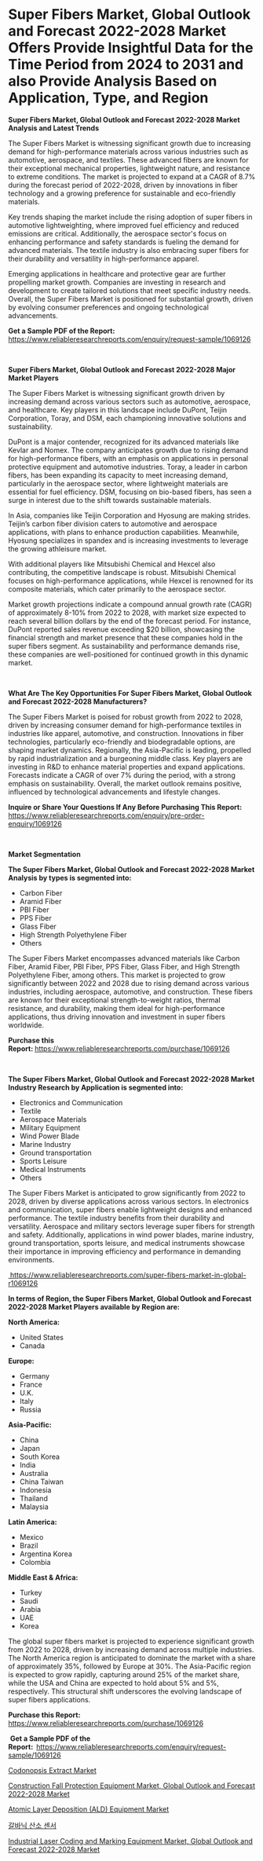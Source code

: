 <p><h1>Super Fibers Market, Global Outlook and Forecast 2022-2028 Market Offers Provide Insightful Data for the Time Period from 2024 to 2031 and also Provide Analysis Based on Application, Type, and Region</h1></p><p><strong>Super Fibers Market, Global Outlook and Forecast 2022-2028 Market Analysis and Latest Trends</strong></p>
<p><p>The Super Fibers Market is witnessing significant growth due to increasing demand for high-performance materials across various industries such as automotive, aerospace, and textiles. These advanced fibers are known for their exceptional mechanical properties, lightweight nature, and resistance to extreme conditions. The market is projected to expand at a CAGR of 8.7% during the forecast period of 2022-2028, driven by innovations in fiber technology and a growing preference for sustainable and eco-friendly materials.</p><p>Key trends shaping the market include the rising adoption of super fibers in automotive lightweighting, where improved fuel efficiency and reduced emissions are critical. Additionally, the aerospace sector's focus on enhancing performance and safety standards is fueling the demand for advanced materials. The textile industry is also embracing super fibers for their durability and versatility in high-performance apparel.</p><p>Emerging applications in healthcare and protective gear are further propelling market growth. Companies are investing in research and development to create tailored solutions that meet specific industry needs. Overall, the Super Fibers Market is positioned for substantial growth, driven by evolving consumer preferences and ongoing technological advancements.</p></p>
<p><strong>Get a Sample PDF of the Report:&nbsp;</strong> <a href="https://www.reliableresearchreports.com/enquiry/request-sample/1069126">https://www.reliableresearchreports.com/enquiry/request-sample/1069126</a></p>
<p>&nbsp;</p>
<p><strong>Super Fibers Market, Global Outlook and Forecast 2022-2028 Major Market Players</strong></p>
<p><p>The Super Fibers Market is witnessing significant growth driven by increasing demand across various sectors such as automotive, aerospace, and healthcare. Key players in this landscape include DuPont, Teijin Corporation, Toray, and DSM, each championing innovative solutions and sustainability.</p><p>DuPont is a major contender, recognized for its advanced materials like Kevlar and Nomex. The company anticipates growth due to rising demand for high-performance fibers, with an emphasis on applications in personal protective equipment and automotive industries. Toray, a leader in carbon fibers, has been expanding its capacity to meet increasing demand, particularly in the aerospace sector, where lightweight materials are essential for fuel efficiency. DSM, focusing on bio-based fibers, has seen a surge in interest due to the shift towards sustainable materials.</p><p>In Asia, companies like Teijin Corporation and Hyosung are making strides. Teijin’s carbon fiber division caters to automotive and aerospace applications, with plans to enhance production capabilities. Meanwhile, Hyosung specializes in spandex and is increasing investments to leverage the growing athleisure market.</p><p>With additional players like Mitsubishi Chemical and Hexcel also contributing, the competitive landscape is robust. Mitsubishi Chemical focuses on high-performance applications, while Hexcel is renowned for its composite materials, which cater primarily to the aerospace sector.</p><p>Market growth projections indicate a compound annual growth rate (CAGR) of approximately 8-10% from 2022 to 2028, with market size expected to reach several billion dollars by the end of the forecast period. For instance, DuPont reported sales revenue exceeding $20 billion, showcasing the financial strength and market presence that these companies hold in the super fibers segment. As sustainability and performance demands rise, these companies are well-positioned for continued growth in this dynamic market.</p></p>
<p>&nbsp;</p>
<p><strong>What Are The Key Opportunities For Super Fibers Market, Global Outlook and Forecast 2022-2028 Manufacturers?</strong></p>
<p><p>The Super Fibers Market is poised for robust growth from 2022 to 2028, driven by increasing consumer demand for high-performance textiles in industries like apparel, automotive, and construction. Innovations in fiber technologies, particularly eco-friendly and biodegradable options, are shaping market dynamics. Regionally, the Asia-Pacific is leading, propelled by rapid industrialization and a burgeoning middle class. Key players are investing in R&D to enhance material properties and expand applications. Forecasts indicate a CAGR of over 7% during the period, with a strong emphasis on sustainability. Overall, the market outlook remains positive, influenced by technological advancements and lifestyle changes.</p></p>
<p><strong>Inquire or Share Your Questions If Any Before Purchasing This Report:</strong> <a href="https://www.reliableresearchreports.com/enquiry/pre-order-enquiry/1069126">https://www.reliableresearchreports.com/enquiry/pre-order-enquiry/1069126</a></p>
<p>&nbsp;</p>
<p><strong>Market Segmentation</strong></p>
<p><strong>The Super Fibers Market, Global Outlook and Forecast 2022-2028 Market Analysis by types is segmented into:</strong></p>
<p><ul><li>Carbon Fiber</li><li>Aramid Fiber</li><li>PBI Fiber</li><li>PPS Fiber</li><li>Glass Fiber</li><li>High Strength Polyethylene Fiber</li><li>Others</li></ul></p>
<p><p>The Super Fibers Market encompasses advanced materials like Carbon Fiber, Aramid Fiber, PBI Fiber, PPS Fiber, Glass Fiber, and High Strength Polyethylene Fiber, among others. This market is projected to grow significantly between 2022 and 2028 due to rising demand across various industries, including aerospace, automotive, and construction. These fibers are known for their exceptional strength-to-weight ratios, thermal resistance, and durability, making them ideal for high-performance applications, thus driving innovation and investment in super fibers worldwide.</p></p>
<p><strong>Purchase this Report:&nbsp;</strong><a href="https://www.reliableresearchreports.com/purchase/1069126">https://www.reliableresearchreports.com/purchase/1069126</a></p>
<p>&nbsp;</p>
<p><strong>The Super Fibers Market, Global Outlook and Forecast 2022-2028 Market Industry Research by Application is segmented into:</strong></p>
<p><ul><li>Electronics and Communication</li><li>Textile</li><li>Aerospace Materials</li><li>Military Equipment</li><li>Wind Power Blade</li><li>Marine Industry</li><li>Ground transportation</li><li>Sports Leisure</li><li>Medical Instruments</li><li>Others</li></ul></p>
<p><p>The Super Fibers Market is anticipated to grow significantly from 2022 to 2028, driven by diverse applications across various sectors. In electronics and communication, super fibers enable lightweight designs and enhanced performance. The textile industry benefits from their durability and versatility. Aerospace and military sectors leverage super fibers for strength and safety. Additionally, applications in wind power blades, marine industry, ground transportation, sports leisure, and medical instruments showcase their importance in improving efficiency and performance in demanding environments.</p></p>
<p><a href="https://www.reliableresearchreports.com/super-fibers-market-in-global-r1069126">&nbsp;https://www.reliableresearchreports.com/super-fibers-market-in-global-r1069126</a></p>
<p><strong>In terms of Region, the Super Fibers Market, Global Outlook and Forecast 2022-2028 Market Players available by Region are:</strong></p>
<p>
    <p> <strong> North America: </strong>
        <ul>
            <li>United States</li>
            <li>Canada</li>
        </ul>
        </p> 
    <p> <strong> Europe: </strong>
        <ul>
            <li>Germany</li>
            <li>France</li>
            <li>U.K.</li>
            <li>Italy</li>
            <li>Russia</li>
        </ul>
        </p> 
    <p> <strong> Asia-Pacific: </strong>
        <ul>
            <li>China</li>
            <li>Japan</li>
            <li>South Korea</li>
            <li>India</li>
            <li>Australia</li>
            <li>China Taiwan</li>
            <li>Indonesia</li>
            <li>Thailand</li>
            <li>Malaysia</li>
        </ul>
        </p> 
    <p> <strong> Latin America: </strong>
        <ul>
            <li>Mexico</li>
            <li>Brazil</li>
            <li>Argentina Korea</li>
            <li>Colombia</li>
        </ul>
        </p> 
    <p> <strong> Middle East & Africa: </strong>
        <ul>
            <li>Turkey</li>
            <li>Saudi</li>
            <li>Arabia</li>
            <li>UAE</li>
            <li>Korea</li>
        </ul>
    </p>
    </p>
<p><p>The global super fibers market is projected to experience significant growth from 2022 to 2028, driven by increasing demand across multiple industries. The North America region is anticipated to dominate the market with a share of approximately 35%, followed by Europe at 30%. The Asia-Pacific region is expected to grow rapidly, capturing around 25% of the market share, while the USA and China are expected to hold about 5% and 5%, respectively. This structural shift underscores the evolving landscape of super fibers applications.</p></p>
<p><strong>Purchase this Report: </strong><a href="https://www.reliableresearchreports.com/purchase/1069126">https://www.reliableresearchreports.com/purchase/1069126</a></p>
<p>&nbsp;<strong>Get a Sample PDF of the Report:&nbsp;&nbsp;</strong><a href="https://www.reliableresearchreports.com/enquiry/request-sample/1069126">https://www.reliableresearchreports.com/enquiry/request-sample/1069126</a></p>
<p><strong></strong></p>
<p><p><a href="https://www.linkedin.com/pulse/codonopsis-extract-industry-insights-report-analyzing-market-ekoyc?trackingId=7E8oCyzXQDeRh6wG1RVAtA%3D%3D">Codonopsis Extract Market</a></p><p><a href="https://github.com/pizolina/Market-Research-Report-List-6/blob/main/construction-fall-protection-equipment-market-global-outlook-and-forecast-2022-2028-market.md">Construction Fall Protection Equipment Market, Global Outlook and Forecast 2022-2028 Market</a></p><p><a href="https://issuu.com/reportprime-2/docs/atomic-layer-deposition-ald-equipme_c26ecc918e4eb5">Atomic Layer Deposition (ALD) Equipment Market</a></p><p><a href="https://medium.com/@anbariasra61/%EA%B8%80%EB%A1%9C%EB%B2%8C-%EA%B0%88%EB%B0%94%EB%8B%89-%EC%82%B0%EC%86%8C-%EC%84%BC%EC%84%9C-%EC%82%B0%EC%97%85-%EC%97%B0%EA%B5%AC-%EB%B3%B4%EA%B3%A0%EC%84%9C-%EA%B2%BD%EC%9F%81-%ED%99%98%EA%B2%BD-%EC%8B%9C%EC%9E%A5-%EA%B7%9C%EB%AA%A8-%EC%A7%80%EC%97%AD-%ED%98%84%ED%99%A9-%EB%B0%8F-%EC%A0%84%EB%A7%9D-%EC%98%88%EC%B8%A1-2024-2031-bf7fc4d48f63">갈바닉 산소 센서</a></p><p><a href="https://github.com/tamvrosiya/Market-Research-Report-List-5/blob/main/industrial-laser-coding-and-marking-equipment-market-global-outlook-and-forecast-2022-2028-market.md">Industrial Laser Coding and Marking Equipment Market, Global Outlook and Forecast 2022-2028 Market</a></p></p>
